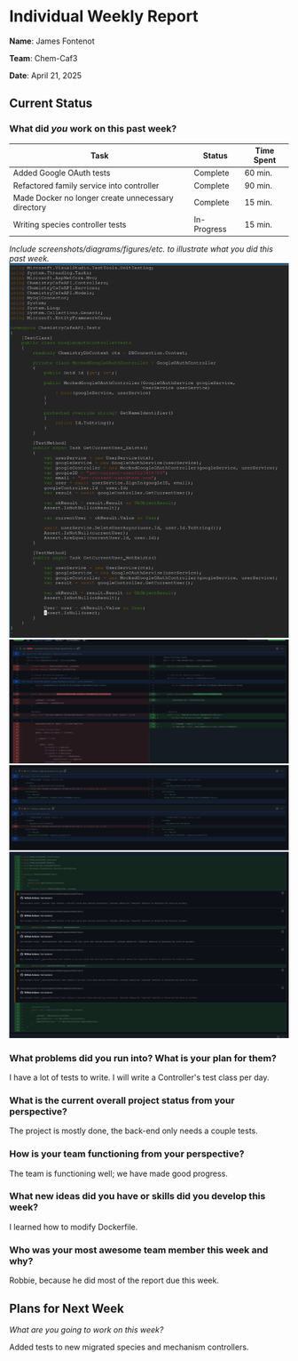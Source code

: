 # Individual Weekly Report

**Name**:
James Fontenot

**Team**: 
Chem-Caf3

**Date**: 
April 21, 2025

## Current Status

### What did _you_ work on this past week?

| Task                                              | Status    | Time Spent | 
| --------------------------------------------------| --------- | ---------- |
|Added Google OAuth tests                           |Complete   |60 min.     |
|Refactored family service into controller          |Complete   |90 min.     |
|Made Docker no longer create unnecessary directory |Complete   |15 min.     |
|Writing species controller tests                   |In-Progress|15 min.     |

*Include screenshots/diagrams/figures/etc. to illustrate what you did this past week.*
![](task1.png)
![](task2.png)
![](task3.png)
![](task4.png)

### What problems did you run into? What is your plan for them?
I have a lot of tests to write. I will write a Controller's test class per day.

### What is the current overall project status from your perspective? 
The project is mostly done, the back-end only needs a couple tests.

### How is your team functioning from your perspective?
The team is functioning well; we have made good progress.

### What new ideas did you have or skills did you develop this week?
I learned how to modify Dockerfile.

### Who was your most awesome team member this week and why?
Robbie, because he did most of the report due this week.


## Plans for Next Week

*What are you going to work on this week?*

Added tests to new migrated species and mechanism controllers.
